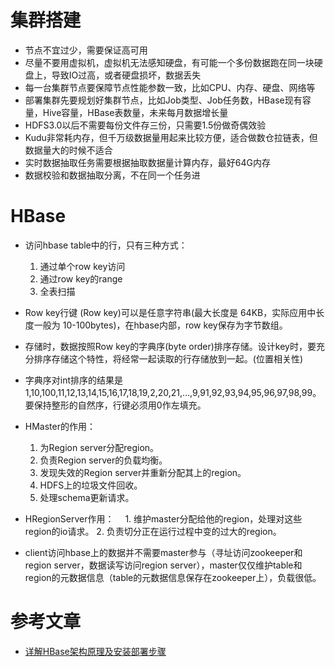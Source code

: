 # 集群搭建

* 节点不宜过少，需要保证高可用
* 尽量不要用虚拟机，虚拟机无法感知硬盘，有可能一个多份数据跑在同一块硬盘上，导致IO过高，或者硬盘损坏，数据丢失
* 每一台集群节点要保障节点性能参数一致，比如CPU、内存、硬盘、网络等
* 部署集群先要规划好集群节点，比如Job类型、Job任务数，HBase现有容量，Hive容量，HBase表数量，未来每月数据增长量
* HDFS3.0以后不需要每份文件存三份，只需要1.5份做奇偶效验
* Kudu非常耗内存，但千万级数据量用起来比较方便，适合做数仓拉链表，但数据量大的时候不适合
* 实时数据抽取任务需要根据抽取数据量计算内存，最好64G内存
* 数据校验和数据抽取分离，不在同一个任务进

# HBase
* 访问hbase table中的行，只有三种方式：
  1. 通过单个row key访问
  2. 通过row key的range
  3. 全表扫描

* Row key行键 (Row key)可以是任意字符串(最大长度是 64KB，实际应用中长度一般为 10-100bytes)，在hbase内部，row key保存为字节数组。
* 存储时，数据按照Row key的字典序(byte order)排序存储。设计key时，要充分排序存储这个特性，将经常一起读取的行存储放到一起。(位置相关性)
* 字典序对int排序的结果是1,10,100,11,12,13,14,15,16,17,18,19,2,20,21,…,9,91,92,93,94,95,96,97,98,99。要保持整形的自然序，行键必须用0作左填充。 

* HMaster的作用： 
  1. 为Region server分配region。 
  2. 负责Region server的负载均衡。
  3. 发现失效的Region server并重新分配其上的region。
  4. HDFS上的垃圾文件回收。
  5. 处理schema更新请求。

* HRegionServer作用： 
　1. 维护master分配给他的region，处理对这些region的io请求。
  2. 负责切分正在运行过程中变的过大的region。

* client访问hbase上的数据并不需要master参与（寻址访问zookeeper和region server，数据读写访问region server），master仅仅维护table和region的元数据信息（table的元数据信息保存在zookeeper上），负载很低。


# 参考文章
 * [详解HBase架构原理及安装部署步骤] 


[详解HBase架构原理及安装部署步骤]: https://blog.csdn.net/zmx729618/article/details/55045370
